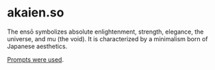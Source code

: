# akaien.so

The ensō symbolizes absolute enlightenment, strength, elegance, the universe, and mu (the void). It is characterized by a minimalism born of Japanese aesthetics.

[Prompts were used](https://chat.openai.com/share/d883506f-03bf-4a07-a987-43a45d76335d).